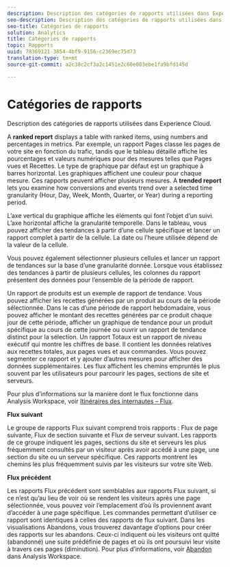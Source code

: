 ```yaml
---
description: Description des catégories de rapports utilisées dans Experience Cloud.
seo-description: Description des catégories de rapports utilisées dans Experience Cloud.
seo-title: Catégories de rapports
solution: Analytics
title: Catégories de rapports
topic: Rapports
uuid: 78369121-3854-4bf9-9156-c2369ec75d73
translation-type: tm+mt
source-git-commit: a2c38c2cf3a2c1451e2c60e003ebe1fa9bfd145d

---
```



# Catégories de rapports

Description des catégories de rapports utilisées dans Experience Cloud.

A **ranked report** displays a table with ranked items, using numbers and percentages in metrics. Par exemple, un rapport Pages classe les pages de votre site en fonction du trafic, tandis que le tableau détaillé affiche les pourcentages et valeurs numériques pour des mesures telles que Pages vues et Recettes. Le type de graphique par défaut est un graphique à barres horizontal. Les graphiques affichent une couleur pour chaque mesure. Ces rapports peuvent afficher plusieurs mesures.
A **trended report** lets you examine how conversions and events trend over a selected time granularity (Hour, Day, Week, Month, Quarter, or Year) during a reporting period.

L’axe vertical du graphique affiche les éléments qui font l’objet d’un suivi. L’axe horizontal affiche la granularité temporelle. Dans le tableau, vous pouvez afficher des tendances à partir d’une cellule spécifique et lancer un rapport complet à partir de la cellule. La date ou l’heure utilisée dépend de la valeur de la cellule.

Vous pouvez également sélectionner plusieurs cellules et lancer un rapport de tendances sur la base d’une granularité donnée. Lorsque vous établissez des tendances à partir de plusieurs cellules, les colonnes du rapport présentent des données pour l’ensemble de la période de rapport.

Un rapport de produits est un exemple de rapport de tendance. Vous pouvez afficher les recettes générées par un produit au cours de la période sélectionnée. Dans le cas d’une période de rapport hebdomadaire, vous pouvez afficher le montant des recettes générées par ce produit chaque jour de cette période, afficher un graphique de tendance pour un produit spécifique au cours de cette journée ou ouvrir un rapport de tendance distinct pour la sélection.
Un rapport Totaux est un rapport de niveau exécutif qui montre les chiffres de base. Il contient les données relatives aux recettes totales, aux pages vues et aux commandes. Vous pouvez segmenter ce rapport et y ajouter d’autres mesures pour afficher des données supplémentaires.
Les flux affichent les chemins empruntés le plus souvent par les utilisateurs pour parcourir les pages, sections de site et serveurs.

Pour plus d’informations sur la manière dont le flux fonctionne dans Analysis Workspace, voir [Itinéraires des internautes – Flux](https://marketing.adobe.com/resources/help/en_US/analytics/analysis-workspace/flow.html).

**Flux suivant**

Le groupe de rapports Flux suivant comprend trois rapports : Flux de page suivante, Flux de section suivante et Flux de serveur suivant. Les rapports de ce groupe indiquent les pages, sections du site et serveurs les plus fréquemment consultés par un visiteur après avoir accédé à une page, une section du site ou un serveur spécifique. Ces rapports montrent les chemins les plus fréquemment suivis par les visiteurs sur votre site Web.

**Flux précédent**

Les rapports Flux précédent sont semblables aux rapports Flux suivant, si ce n’est qu’au lieu de voir où se rendent les visiteurs après une page sélectionnée, vous pouvez voir l’emplacement d’où ils proviennent avant d’accéder à une page spécifique. Les commandes permettant d’utiliser ce rapport sont identiques à celles des rapports de flux suivant.
Dans les visualisations Abandons, vous trouverez davantage d’options pour créer des rapports sur les abandons. Ceux-ci indiquent où les visiteurs ont quitté (abandonné) une suite prédéfinie de pages et où ils ont poursuivi leur visite à travers ces pages (diminution). Pour plus d’informations, voir [Abandon](https://marketing.adobe.com/resources/help/en_US/analytics/analysis-workspace/fallout_flow.html) dans Analysis Workspace.
